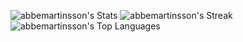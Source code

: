 ![abbemartinsson's Stats](https://github-readme-stats.vercel.app/api?username=abbemartinsson&theme=tokyonight&show_icons=true&hide_border=true&count_private=true)
![abbemartinsson's Streak](https://github-readme-streak-stats.herokuapp.com/?user=abbemartinsson&theme=tokyonight&hide_border=true)
![abbemartinsson's Top Languages](https://github-readme-stats.vercel.app/api/top-langs/?username=abbemartinsson&theme=tokyonight&show_icons=true&hide_border=true&layout=compact)
